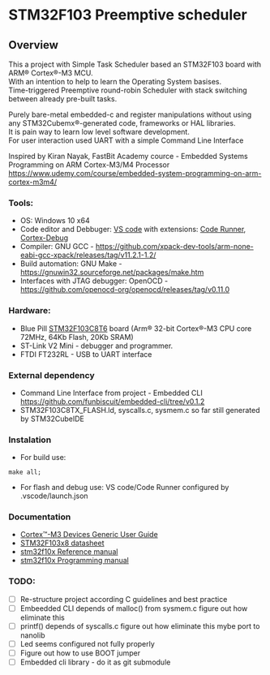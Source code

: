 # STM32F103 Preemptive scheduler

## Overview
This a project with Simple Task Scheduler based an STM32F103 board with ARM® Cortex®-M3 MCU. \
With an intention to help to learn the Operating System basises. \
Time-triggered Preemptive round-robin Scheduler with stack switching between already pre-built tasks.

Purely bare-metal embedded-c and register manipulations without using any STM32Cubemx®-generated code, frameworks or HAL libraries. \
It is pain way to learn low level software development. \
For user interaction used UART with a simple Command Line Interface 

Inspired by Kiran Nayak, FastBit Academy cource - Embedded Systems Programming on ARM Cortex-M3/M4 Processor \
https://www.udemy.com/course/embedded-system-programming-on-arm-cortex-m3m4/

### Tools:
* OS: Windows 10 x64 
* Code editor and Debbuger: [VS code](https://code.visualstudio.com/) with extensions: [Code Runner](https://marketplace.visualstudio.com/items?itemName=formulahendry.code-runner), [Cortex-Debug](https://marketplace.visualstudio.com/items?itemName=marus25.cortex-debug)
* Compiler: GNU GCC  - https://github.com/xpack-dev-tools/arm-none-eabi-gcc-xpack/releases/tag/v11.2.1-1.2/
* Build automation: GNU Make - https://gnuwin32.sourceforge.net/packages/make.htm
* Interfaces with JTAG debugger: OpenOCD - https://github.com/openocd-org/openocd/releases/tag/v0.11.0

### Hardware:
* Blue Pill [STM32F103C8T6](https://stm32-base.org/boards/STM32F103C8T6-Blue-Pill.html) board (Arm® 32-bit Cortex®-M3 CPU core 72MHz, 64Kb Flash, 20Kb SRAM)
* ST-Link V2 Mini - debugger and programmer.
* FTDI FT232RL - USB to UART interface 

### External dependency
* Command Line Interface from project - Embedded CLI https://github.com/funbiscuit/embedded-cli/tree/v0.1.2
* STM32F103C8TX_FLASH.ld, syscalls.c, sysmem.c so far still generated by STM32CubeIDE

### Instalation
* For build use:
```
make all;
```
* For flash and debug use: VS code/Code Runner configured by .vscode/launch.json

### Documentation
* [Cortex™-M3 Devices Generic User Guide](https://documentation-service.arm.com/static/5ea823e69931941038df1af5?token=)
* [STM32F103x8 datasheet](https://www.st.com/resource/en/datasheet/stm32f103c8.pdf)
* [stm32f10x Reference manual](https://www.st.com/resource/en/reference_manual/cd00171190-stm32f101xx-stm32f102xx-stm32f103xx-stm32f105xx-and-stm32f107xx-advanced-armbased-32bit-mcus-stmicroelectronics.pdf)
* [stm32f10x Programming manual](https://www.st.com/resource/en/programming_manual/pm0056-stm32f10xxx20xxx21xxxl1xxxx-cortexm3-programming-manual-stmicroelectronics.pdf)


### TODO:
- [ ] Re-structure project according C guidelines and best practice
- [ ] Embeedded CLI depends of malloc() from sysmem.c figure out how eliminate this
- [ ] printf() depends of syscalls.c figure out how eliminate this mybe port to nanolib
- [ ] Led seems configured not fully properly
- [ ] Figure out how to use BOOT jumper
- [ ] Embedded cli library - do it as git submodule